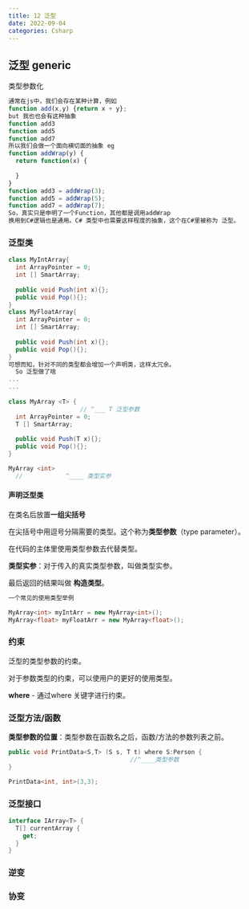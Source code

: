 ```yaml
---
title: 12 泛型
date: 2022-09-04
categories: Csharp
---
```




## 泛型 generic

类型参数化

```javascript
通常在js中，我们会存在某种计算，例如 
function add(x,y) {return x + y};
but 我也也会有这种抽象
function add3
function add5
function add7
所以我们会做一个面向横切面的抽象 eg 
function addWrap(y) {
  return function(x) {
    
  }
} 
function add3 = addWrap(3);
function add5 = addWrap(5);
function add7 = addWrap(7);
So，真实只是申明了一个Function，其他都是调用addWrap
换用到C#逻辑也是通用。C# 类型中也需要这样程度的抽象，这个在C#里被称为 泛型。

```

### 泛型类

```c#
class MyIntArray{
  int ArrayPointer = 0;
  int [] SmartArray;
  
  public void Push(int x){};
  public void Pop(){};
}
class MyFloatArray{
  int ArrayPointer = 0;
  int [] SmartArray;
  
  public void Push(int x){};
  public void Pop(){};
}
可想而知，针对不同的类型都会增加一个声明类，这样太冗余。
  So 泛型做了啥
...
...  
  
class MyArray <T> { 
  					// ^___ T 泛型参数
  int ArrayPointer = 0;
  T [] SmartArray;
  
  public void Push(T x){};
  public void Pop(){};
}

MyArray <int>
  // 			^____ 类型实参
```

#### 声明泛型类

在类名后放置**一组尖括号**

在尖括号中用逗号分隔需要的类型。这个称为**类型参数**（type parameter）。

在代码的主体里使用类型参数去代替类型。

**类型实参**：对于传入的真实类型参数，叫做类型实参。

最后返回的结果叫做 **构造类型**。

```c#
一个常见的使用类型举例

MyArray<int> myIntArr = new MyArray<int>();  
MyArray<float> myFloatArr = new MyArray<float>();

```



### 约束

泛型的类型参数的约束。

对于参数类型的约束，可以使用户的更好的使用类型。

**where** - 通过where 关键字进行约束。



### 泛型方法/函数

**类型参数的位置**：类型参数在函数名之后，函数/方法的参数列表之前。

```c#
public void PrintData<S,T> (S s, T t) where S:Person {
  								  //^____类型参数 
}

PrintData<int, int>(3,3);
```





### 泛型接口

```c#
interface IArray<T> {
  T[] currentArray {
    get;
  }
}
```



### 逆变

### 协变